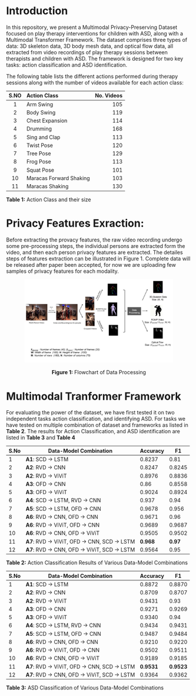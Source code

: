 # Introduction

In this repository, we present a Multimodal Privacy-Preserving Dataset focused on play therapy interventions for children with ASD, along with a Multimodal Transformer Framework. The dataset comprises three types of data: 3D skeleton data, 3D body mesh data, and optical flow data, all extracted from video recordings of play therapy sessions between therapists and children with ASD. The framework is designed for two key tasks: action classification and ASD identification.

The following table lists the different actions performed during therapy sessions along with the number of videos available for each action class:

| S.NO | Action Class             | No. Videos |
|:----:|:-------------------------|-----------:|
| 1    | Arm Swing                | 105        |
| 2    | Body Swing               | 119        |
| 3    | Chest Expansion          | 114        |
| 4    | Drumming                 | 168        |
| 5    | Sing and Clap            | 113        |
| 6    | Twist Pose               | 120        |
| 7    | Tree Pose                | 129        |
| 8    | Frog Pose                | 113        |
| 9    | Squat Pose               | 101        |
| 10   | Maracas Forward Shaking  | 103        |
| 11   | Maracas Shaking          | 130        |

**Table 1:** Action Class and their size


# Privacy Features Exraction:
Before extracting the provacy features, the raw video recording undergo some pre-processing steps, the individual persons are extracted form the video, and then each person privacy features are extracted. The detailes steps of features extraction can be illustrated in Figure 1. Complete data will be released after paper been accepted, for now we are uploading few samples of privacy features for each modality.

<div align="center">
  <img src="data_flow_chart_mmasd.jpg" alt="Flowchart of Data Processing (don't forget to change ROMP image)" width="80%">

  <p><strong>Figure 1:</strong> Flowchart of Data Processing</p>
</div>

# Multimodal Tranformer Framework

For evaluating the power of the dataset, we have first tested it on two independent tasks action classification, and identifying ASD. For tasks we have tested on multiple combination of dataset and frameworks as listed in **Table 2**. The results for Action Classification, and ASD identification are listed in **Table 3** and **Table 4**

| S.No | Data-Model Combination                               | Accuracy | F1    |
|------|------------------------------------------------------|----------|-------|
| 1    | **A1**: SCD → LSTM                                   | 0.8237   | 0.81  |
| 2    | **A2**: RVD → CNN                                    | 0.8247   | 0.8245|
| 3    | **A2**: RVD → ViViT                                  | 0.8976   | 0.8836|
| 4    | **A3**: OFD → CNN                                    | 0.86     | 0.8558|
| 5    | **A3**: OFD → ViViT                                  | 0.9024   | 0.8924|
| 6    | **A4**: SCD → LSTM, RVD → CNN                        | 0.937    | 0.94  |
| 7    | **A5**: SCD → LSTM, OFD → CNN                        | 0.9678   | 0.956 |
| 8    | **A6**: RVD → CNN, OFD → CNN                         | 0.9671   | 0.96  |
| 9    | **A6**: RVD → ViViT, OFD → CNN                       | 0.9689   | 0.9687|
| 10   | **A6**: RVD → CNN, OFD → ViViT                       | 0.9505   | 0.9502|
| 11   | **A7**: RVD → ViViT, OFD → CNN, SCD → LSTM           | **0.968**| **0.97** |
| 12   | **A7**: RVD → CNN, OFD → ViViT, SCD → LSTM           | 0.9564   | 0.95  |

**Table 2:** Action Classification Results of Various Data-Model Combinations

| S.No | Data-Model Combination                               | Accuracy | F1    |
|------|------------------------------------------------------|----------|-------|
| 1    | **A1**: SCD → LSTM                                   | 0.8872   | 0.8870  |
| 2    | **A2**: RVD → CNN                                    | 0.8709   | 0.8707 |
| 3    | **A2**: RVD → ViViT                                  | 0.9431   | 0.93   |
| 4    | **A3**: OFD → CNN                                    | 0.9271   | 0.9269 |
| 5    | **A3**: OFD → ViViT                                  | 0.9340   | 0.94   |
| 6    | **A4**: SCD → LSTM, RVD → CNN                        | 0.9434   | 0.9431 |
| 7    | **A5**: SCD → LSTM, OFD → CNN                        | 0.9487   | 0.9484 |
| 8    | **A6**: RVD → CNN, OFD → CNN                         | 0.9210   | 0.9220 |
| 9    | **A6**: RVD → ViViT, OFD → CNN                       | 0.9502   | 0.9511 |
| 10   | **A6**: RVD → CNN, OFD → ViViT                       | 0.9189   | 0.9185 |
| 11   | **A7**: RVD → ViViT, OFD → CNN, SCD → LSTM           | **0.9531**| **0.9523** |
| 12   | **A7**: RVD → CNN, OFD → ViViT, SCD → LSTM           | 0.9364   | 0.9362 |

**Table 3:** ASD Classification of Various Data-Model Combinations






